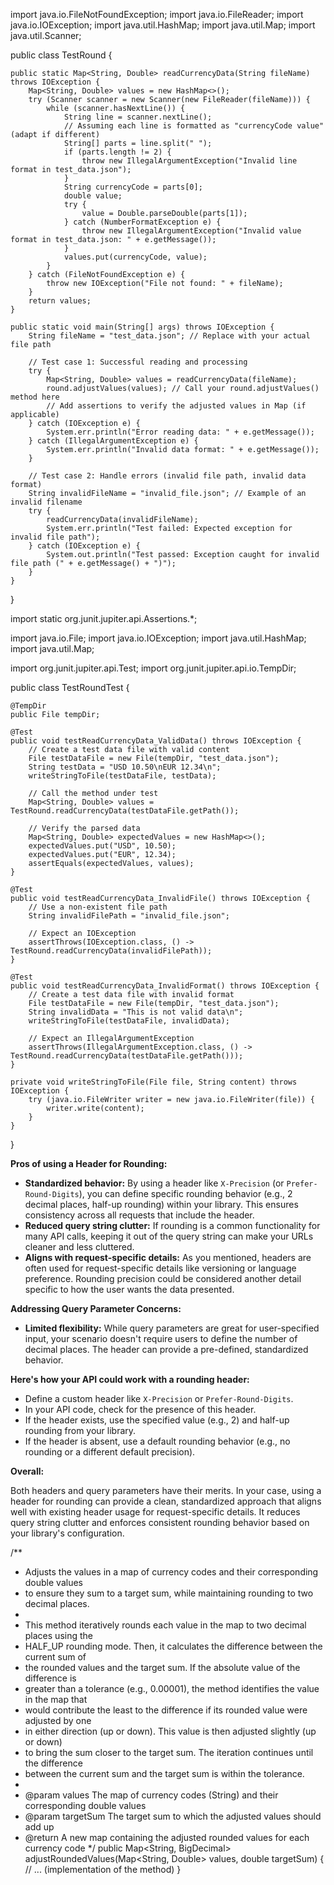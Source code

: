 import java.io.FileNotFoundException;
import java.io.FileReader;
import java.io.IOException;
import java.util.HashMap;
import java.util.Map;
import java.util.Scanner;

public class TestRound {

    public static Map<String, Double> readCurrencyData(String fileName) throws IOException {
        Map<String, Double> values = new HashMap<>();
        try (Scanner scanner = new Scanner(new FileReader(fileName))) {
            while (scanner.hasNextLine()) {
                String line = scanner.nextLine();
                // Assuming each line is formatted as "currencyCode value" (adapt if different)
                String[] parts = line.split(" ");
                if (parts.length != 2) {
                    throw new IllegalArgumentException("Invalid line format in test_data.json");
                }
                String currencyCode = parts[0];
                double value;
                try {
                    value = Double.parseDouble(parts[1]);
                } catch (NumberFormatException e) {
                    throw new IllegalArgumentException("Invalid value format in test_data.json: " + e.getMessage());
                }
                values.put(currencyCode, value);
            }
        } catch (FileNotFoundException e) {
            throw new IOException("File not found: " + fileName);
        }
        return values;
    }

    public static void main(String[] args) throws IOException {
        String fileName = "test_data.json"; // Replace with your actual file path

        // Test case 1: Successful reading and processing
        try {
            Map<String, Double> values = readCurrencyData(fileName);
            round.adjustValues(values); // Call your round.adjustValues() method here
            // Add assertions to verify the adjusted values in Map (if applicable)
        } catch (IOException e) {
            System.err.println("Error reading data: " + e.getMessage());
        } catch (IllegalArgumentException e) {
            System.err.println("Invalid data format: " + e.getMessage());
        }

        // Test case 2: Handle errors (invalid file path, invalid data format)
        String invalidFileName = "invalid_file.json"; // Example of an invalid filename
        try {
            readCurrencyData(invalidFileName);
            System.err.println("Test failed: Expected exception for invalid file path");
        } catch (IOException e) {
            System.out.println("Test passed: Exception caught for invalid file path (" + e.getMessage() + ")");
        }
    }
}




import static org.junit.jupiter.api.Assertions.*;

import java.io.File;
import java.io.IOException;
import java.util.HashMap;
import java.util.Map;

import org.junit.jupiter.api.Test;
import org.junit.jupiter.api.io.TempDir;

public class TestRoundTest {

    @TempDir
    public File tempDir;

    @Test
    public void testReadCurrencyData_ValidData() throws IOException {
        // Create a test data file with valid content
        File testDataFile = new File(tempDir, "test_data.json");
        String testData = "USD 10.50\nEUR 12.34\n";
        writeStringToFile(testDataFile, testData);

        // Call the method under test
        Map<String, Double> values = TestRound.readCurrencyData(testDataFile.getPath());

        // Verify the parsed data
        Map<String, Double> expectedValues = new HashMap<>();
        expectedValues.put("USD", 10.50);
        expectedValues.put("EUR", 12.34);
        assertEquals(expectedValues, values);
    }

    @Test
    public void testReadCurrencyData_InvalidFile() throws IOException {
        // Use a non-existent file path
        String invalidFilePath = "invalid_file.json";

        // Expect an IOException
        assertThrows(IOException.class, () -> TestRound.readCurrencyData(invalidFilePath));
    }

    @Test
    public void testReadCurrencyData_InvalidFormat() throws IOException {
        // Create a test data file with invalid format
        File testDataFile = new File(tempDir, "test_data.json");
        String invalidData = "This is not valid data\n";
        writeStringToFile(testDataFile, invalidData);

        // Expect an IllegalArgumentException
        assertThrows(IllegalArgumentException.class, () -> TestRound.readCurrencyData(testDataFile.getPath()));
    }

    private void writeStringToFile(File file, String content) throws IOException {
        try (java.io.FileWriter writer = new java.io.FileWriter(file)) {
            writer.write(content);
        }
    }
}


**Pros of using a Header for Rounding:**

* **Standardized behavior:**  By using a header like `X-Precision` (or `Prefer-Round-Digits`), you can define specific rounding behavior (e.g., 2 decimal places, half-up rounding) within your library. This ensures consistency across all requests that include the header.
* **Reduced query string clutter:**  If rounding is a common functionality for many API calls, keeping it out of the query string can make your URLs cleaner and less cluttered. 
* **Aligns with request-specific details:**  As you mentioned, headers are often used for request-specific details like versioning or language preference.  Rounding precision could be considered another detail specific to how the user wants the data presented.

**Addressing Query Parameter Concerns:**

* **Limited flexibility:**  While query parameters are great for user-specified input, your scenario doesn't require users to define the number of decimal places.  The header can provide a pre-defined, standardized behavior.

**Here's how your API could work with a rounding header:**

* Define a custom header  like `X-Precision` or `Prefer-Round-Digits`.
* In your API code, check for the presence of this header.
* If the header exists, use the specified value (e.g., 2) and half-up rounding from your library.
* If the header is absent, use a default rounding behavior (e.g., no rounding or a different default precision).

**Overall:**

Both headers and query parameters have their merits.  In your case, using a header for rounding can provide a clean, standardized approach that aligns well with existing header usage for request-specific details.  It reduces query string clutter and enforces consistent rounding behavior based on your library's configuration.




/**
 * Adjusts the values in a map of currency codes and their corresponding double values
 * to ensure they sum to a target sum, while maintaining rounding to two decimal places.
 *
 * This method iteratively rounds each value in the map to two decimal places using the
 * HALF_UP rounding mode. Then, it calculates the difference between the current sum of
 * the rounded values and the target sum. If the absolute value of the difference is
 * greater than a tolerance (e.g., 0.00001), the method identifies the value in the map that
 * would contribute the least to the difference if its rounded value were adjusted by one
 * in either direction (up or down). This value is then adjusted slightly (up or down)
 * to bring the sum closer to the target sum. The iteration continues until the difference
 * between the current sum and the target sum is within the tolerance.
 *
 * @param values The map of currency codes (String) and their corresponding double values
 * @param targetSum The target sum to which the adjusted values should add up
 * @return A new map containing the adjusted rounded values for each currency code
 */
public Map<String, BigDecimal> adjustRoundedValues(Map<String, Double> values, double targetSum) {
    // ... (implementation of the method)
}


